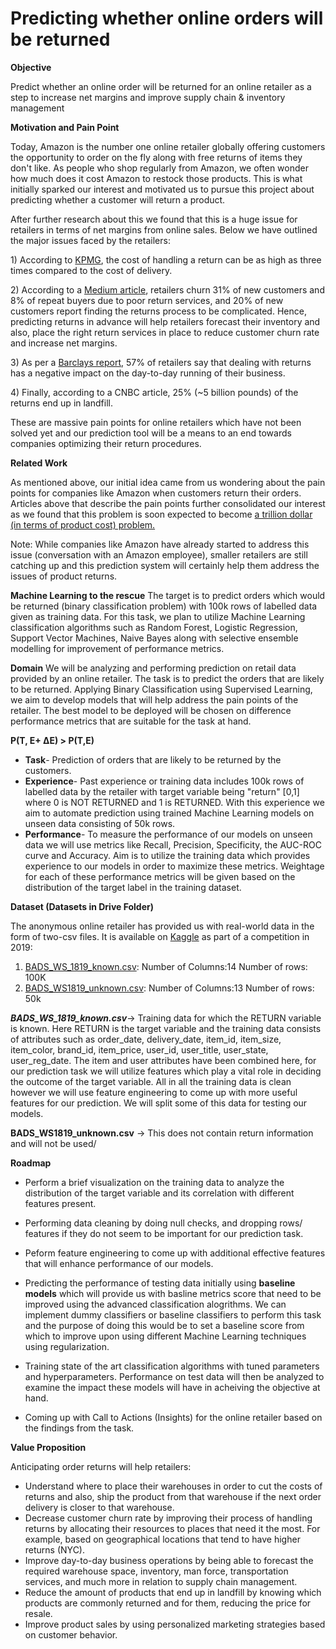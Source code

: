 # Predicting whether online orders will be returned

**Objective**

Predict whether an online order will be returned for an online retailer
as a step to increase net margins and improve supply chain & inventory
management

**Motivation and Pain Point**

Today, Amazon is the number one online retailer globally offering
customers the opportunity to order on the fly along with free returns of
items they don\'t like. As people who shop regularly from Amazon, we
often wonder how much does it cost Amazon to restock those products.
This is what initially sparked our interest and motivated us to pursue
this project about predicting whether a customer will return a product.

After further research about this we found that this is a huge issue for
retailers in terms of net margins from online sales. Below we have
outlined the major issues faced by the retailers:

1\) According to
[KPMG](https://medium.com/sizolution/the-problem-of-returning-clothes-to-online-stores-89ddf3854f5d),
the cost of handling a return can be as high as three times compared to
the cost of delivery.

2\) According to a [Medium
article](https://medium.com/sizolution/the-problem-of-returning-clothes-to-online-stores-89ddf3854f5d),
retailers churn 31% of new customers and 8% of repeat buyers due to poor
return services, and 20% of new customers report finding the returns
process to be complicated. Hence, predicting returns in advance will
help retailers forecast their inventory and also, place the right return
services in place to reduce customer churn rate and increase net
margins.

3\) As per a [Barclays report](https://home.barclaycard/press-releases/), 57% of retailers say
that dealing with returns has a negative impact on the day-to-day
running of their business.

4\) Finally, according to a CNBC article, 25% (\~5 billion pounds) of
the returns end up in landfill.

These are massive pain points for online retailers which have not been
solved yet and our prediction tool will be a means to an end towards
companies optimizing their return procedures.

**Related Work**

As mentioned above, our initial idea came from us wondering about the
pain points for companies like Amazon when customers return their
orders. Articles above that describe the pain points further
consolidated our interest as we found that this problem is soon expected
to become [a trillion dollar (in terms of product cost)
problem.](https://www.cnbc.com/2019/01/10/growing-online-sales-means-more-returns-and-trash-for-landfills.html)

Note: While companies like Amazon have already started to address this
issue (conversation with an Amazon employee), smaller retailers are
still catching up and this prediction system will certainly help them
address the issues of product returns.

**Machine Learning to the rescue**
The target is to predict orders which would be returned (binary classification problem)
with 100k rows of labelled data given as training data. For this task,
we plan to utilize Machine Learning classification algorithms such as
Random Forest, Logistic Regression, Support Vector Machines, Naive Bayes
along with selective ensemble modelling for improvement of performance
metrics.

**Domain** 
We will be analyzing and performing prediction on retail data provided by an online
retailer. The task is to predict the orders that are likely to be
returned. Applying Binary Classification using Supervised Learning, we
aim to develop models that will help address the pain points of the
retailer. The best model to be deployed will be chosen on difference
performance metrics that are suitable for the task at hand.

**P(T, E+ ΔE) \> P(T,E)**

-   **Task**- Prediction of orders that are likely to be returned by the
    customers.
-   **Experience**- Past experience or training data includes 100k rows
    of labelled data by the retailer with target variable being
    "return" [0,1] where 0 is NOT RETURNED and 1 is RETURNED. With
    this experience we aim to automate prediction using trained Machine
    Learning models on unseen data consisting of 50k rows.
-   **Performance**- To measure the performance of our models on unseen
    data we will use metrics like Recall, Precision, Specificity, the
    AUC-ROC curve and Accuracy. Aim is to utilize the training data
    which provides experience to our models in order to maximize these
    metrics. Weightage for each of these performance metrics will be
    given based on the distribution of the target label in the training
    dataset.

**Dataset (Datasets in Drive Folder)**

The anonymous online retailer has provided us with real-world data in
the form of two-csv files. It is available on
[Kaggle](https://www.kaggle.com/competitions/bads1718/overview) as part
of a competition in 2019:

1.  [BADS_WS_1819_known.csv](https://www.kaggle.com/competitions/bads1718/data):
    Number of Columns:14 Number of rows: 100K
2.  [BADS_WS1819_unknown.csv](https://www.kaggle.com/competitions/bads1718/data):
    Number of Columns:13 Number of rows: 50k

***BADS_WS_1819_known.csv***→ Training data for which the RETURN
variable is known. Here RETURN is the target variable and the training
data consists of attributes such as order_date, delivery_date, item_id,
item_size, item_color, brand_id, item_price, user_id, user_title,
user_state, user_reg_date. The item and user attributes have been
combined here, for our prediction task we will utilize features which
play a vital role in deciding the outcome of the target variable. All in
all the training data is clean however we will use feature engineering
to come up with more useful features for our prediction. We will split
some of this data for testing our models.

**BADS_WS1819_unknown.csv** → This does not contain return information
and will not be used/

**Roadmap**

-   Perform a brief visualization on the training data to analyze the
    distribution of the target variable and its correlation with
    different features present.

-   Performing data cleaning by doing null checks, and dropping rows/
    features if they do not seem to be important for our prediction
    task.

-   Peform feature engineering to come up with additional effective
    features that will enhance performance of our models.

-   Predicting the performance of testing data initially using
    **baseline models** which will provide us with basline metrics score
    that need to be improved using the advanced classification
    alogrithms. We can implement dummy classifiers or baseline
    classifiers to perform this task and the purpose of doing this would
    be to set a baseline score from which to improve upon using
    different Machine Learning techniques using regularization.

-   Training state of the art classification algorithms with tuned
    parameters and hyperparameters. Performance on test data will then
    be analyzed to examine the impact these models will have in
    acheiving the objective at hand.

-   Coming up with Call to Actions (Insights) for the online retailer
    based on the findings from the task.

**Value Proposition**

Anticipating order returns will help retailers:

-   Understand where to place their warehouses in order to cut the costs
    of returns and also, ship the product from that warehouse if the
    next order delivery is closer to that warehouse.
-   Decrease customer churn rate by improving their process of handling
    returns by allocating their resources to places that need it the
    most. For example, based on geographical locations that tend to have
    higher returns (NYC).
-   Improve day-to-day business operations by being able to forecast the
    required warehouse space, inventory, man force, transportation
    services, and much more in relation to supply chain management.
-   Reduce the amount of products that end up in landfill by knowing
    which products are commonly returned and for them, reducing the
    price for resale.
-   Improve product sales by using personalized marketing strategies
    based on customer behavior.
